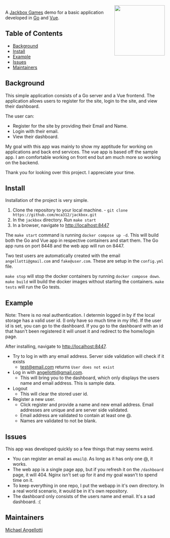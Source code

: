 <img align="right" width="159px" src="https://jackboxgames.b-cdn.net/wp-content/uploads/2019/10/No-Text.png" />

A [Jackbox Games](https://www.jackboxgames.com/) demo for a basic application developed in [Go](https://go.dev/) and [Vue](https://vuejs.org/).

## Table of Contents

- [Background](#background)
- [Install](#install)
- [Example](#example)
- [Issues](#issues)
- [Maintainers](#maintainers)

## Background

This simple application consists of a Go server and a Vue frontend. The application allows users to register for the site, login to the site, and view their dashboard.

The user can:
- Register for the site by providing their Email and Name.
- Login with their email.
- View their dashboard.

My goal with this app was mainly to show my apptitude for working on applications and back end services. The vue app is based off the sample app. I am comfortable working on front end but am much more so working on the backend.

Thank you for looking over this project. I appreciate your time.


## Install

Installation of the project is very simple.
1. Clone the repository to your local machine. - `git clone https://github.com/mca312/jackbox.git`
1. In the `jackbox` directory. Run `make start`
1. In a browser, navigate to [http://localhost:8447](http://localhost:8447)

The `make start` command is running `docker compose up -d`. This will build both the Go and Vue app in respective containers and start them. The Go app runs on port 8448 and the web app will run on 8447.

Two test users are automatically created with the email `angellotti@gmail.com` and `fake@user.com`.  These are setup in the `config.yml` file.

`make stop` will stop the docker containers by running `docker compose down`.
`make build` will build the docker images without starting the containers.
`make tests` will run the Go tests.

## Example

Note: There is no real authentication. I determin logged in by if the local storage has a valid user id. (I only have so much time in my life). If the user id is set, you can go to the dashboard. If you go to the dashboard with an id that hasn't been registered it will unset it and redirect to the home/login page.

After installing, navigate to [http://localhost:8447](http://localhost:8447).

- Try to log in with any email address. Server side validation will check if it exists
  - test@email.com returns `User does not exist`
- Log in with angellotti@gmail.com.
  - This will bring you to the dashboard, which only displays the users name and email address. This is sample data.
- Logout
  - This will clear the stored user id.
- Register a new user.
  - Click register and provide a name and new email address. Email addresses are unique and are server side validated.
  - Email address are validated to contain at least one @.
  - Names are validated to not be blank.

## Issues

This app was developed quickly so a few things that may seems weird.
- You can register an email as `email@`. As long as it has only one @, it works.
- The web app is a single page app, but if you refresh it on the `/dashboard` page, it will 404. Nginx isn't set up for it and my goal wasn't to spend time on it.
- To keep everything in one repo, I put the webapp in it's own directory. In a real world scenario, it would be in it's own repository.
- The dashboard only consists of the users name and email. It's a sad dashboard. :(

## Maintainers

[Michael Angellotti](https://github.com/mca312)
